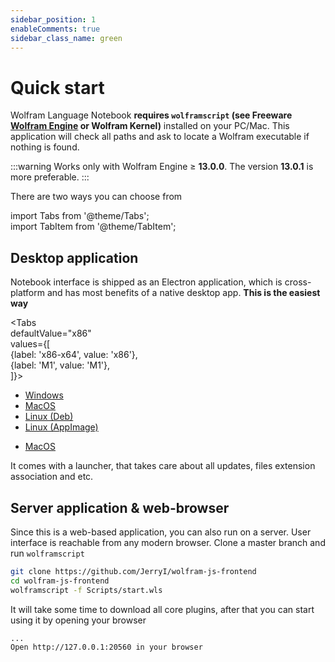 ```yaml
---
sidebar_position: 1
enableComments: true
sidebar_class_name: green
---
```

# Quick start
Wolfram Language Notebook __requires  `wolframscript` (see Freeware [Wolfram Engine](https://www.wolfram.com/engine/) or Wolfram Kernel)__ installed on your PC/Mac. This application will check all paths and ask to locate a Wolfram executable if nothing is found.

:::warning
Works only with Wolfram Engine $\geq$ __13.0.0__. The version __13.0.1__ is more preferable.
:::

There are two ways you can choose from

import Tabs from '@theme/Tabs';  
import TabItem from '@theme/TabItem';

## Desktop application
Notebook interface is shipped as an Electron application, which is cross-platform and has most benefits of a native desktop app. __This is the easiest way__


<Tabs  
defaultValue="x86"  
values={[  
{label: 'x86-x64', value: 'x86'},  
{label: 'M1', value: 'M1'},  
]}>  
<TabItem value="x86">

- [Windows](https://github.com/JerryI/wolfram-js-frontend/releases/download/1.0.7/WLJS.Notebook.Setup.0.7.0.exe)
- [MacOS](https://github.com/JerryI/wolfram-js-frontend/releases/download/1.0.7/WLJS.Notebook-0.7.0-Intel.dmg)
- [Linux (Deb)](https://github.com/JerryI/wolfram-js-frontend/releases/download/1.0.7/wljs-frontend_0.7.0_amd64.deb)
- [Linux (AppImage)](https://github.com/JerryI/wolfram-js-frontend/releases/download/1.0.7/WLJS.Notebook-0.7.0.AppImage)

</TabItem>  
<TabItem value="M1">

- [MacOS](https://github.com/JerryI/wolfram-js-frontend/releases/download/1.0.7/WLJS.Notebook-0.7.2-universal.dmg)

</TabItem>  
</Tabs>

It comes with a launcher, that takes care about all updates, files extension association and etc.
## Server application & web-browser
Since this is a web-based application, you can also run on a server. User interface is  reachable from any modern browser. Clone a master branch and run `wolframscript`

```bash
git clone https://github.com/JerryI/wolfram-js-frontend
cd wolfram-js-frontend
wolframscript -f Scripts/start.wls
```

It will take some time to download all core plugins, after that you can start using it by opening your browser 

```bash
...
Open http://127.0.0.1:20560 in your browser
```
